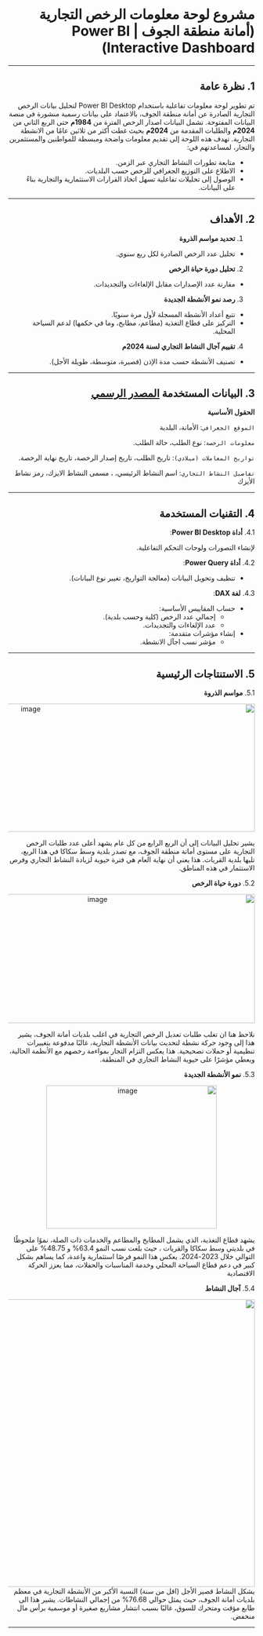 <div dir="rtl">

# مشروع لوحة معلومات الرخص التجارية (أمانة منطقة الجوف | Power BI Interactive Dashboard)
---
## 1. نظرة عامة  

تم تطوير لوحة معلومات تفاعلية باستخدام Power BI Desktop لتحليل بيانات الرخص التجارية الصادرة عن أمانة منطقة الجوف، بالاعتماد على بيانات رسمية منشورة في منصة البيانات المفتوحة.
تشمل البيانات اصدار الرخص الفترة من **1984م** حتى الربع الثاني من **2024م** والطلبات المقدمة من **2024م** بحيث غطت أكثر من ثلاثين عامًا من الانشطة التجارية.
تهدف هذه اللوحة إلى تقديم معلومات واضحة ومبسطة للمواطنين والمستثمرين والتجار، لمساعدتهم في:

- متابعة تطورات النشاط التجاري عبر الزمن.
- الاطلاع على التوزيع الجغرافي للرخص حسب البلديات.
- الوصول إلى تحليلات تفاعلية تسهل اتخاذ القرارات الاستثمارية والتجارية بناءً على البيانات.

---
  ## 2. الأهداف  
  1. **تحديد مواسم الذروة**  
   - تحليل عدد الرخص الصادرة لكل ربع سنوي.  

  2. **تحليل دورة حياة الرخص**  
   - مقارنة عدد الإصدارات مقابل الإلغاءات والتجديدات.  

  3. **رصد نمو الأنشطة الجديدة**  
   - تتبع أعداد الأنشطة المسجلة لأول مرة سنويًا.  
   - التركيز على قطاع التغذية (مطاعم، مطابخ، وما في حكمها) لدعم السياحة المحلية.

  4. **تقييم آجال النشاط التجاري لسنة 2024م**  
   - تصنيف الأنشطة حسب مدة الإذن (قصيرة، متوسطة، طويلة الأجل).  

---

## 3. البيانات المستخدمة [المصدر الرسمي](https://open.data.gov.sa/ar/publishers/53b99dec-dc5c-4da7-b0f4-a5a381420dba)

**الحقول الأساسية**

`الموقع الجغرافي`: الأمانة، البلدية

`معلومات الرخصة`: نوع الطلب، حالة الطلب.

`تواريخ المعاملات (ميلادي)`: تاريخ الطلب، تاريخ إصدار الرخصة، تاريخ نهاية الرخصة.

`تفاصيل النشاط التجاري`: اسم النشاط الرئيسي، ، مسمى النشاط الايزك، رمز نشاط الأيزك 


---
## 4. التقنيات المستخدمة 

4.1. **أداة Power BI Desktop**:

  لإنشاء التصورات ولوحات التحكم التفاعلية.

4.2. **أداة Power Query**:

  - تنظيف وتحويل البيانات (معالجة التواريخ، تغيير نوع البيانات).

4.3. **لغة DAX**:

  - حساب المقاييس الأساسية:  
    - إجمالي عدد الرخص (كلية وحسب بلدية).  
    - عدد الإلغاءات والتجديدات.  
  - إنشاء مؤشرات متقدمة:  
    - مؤشر نسب اجآل الانشطة.  
---

## 5. الاستنتاجات الرئيسية  
5.1. **مواسم الذروة**  
<div align="center">
<img width="900" height="261" alt="image" src="https://github.com/user-attachments/assets/8ca7f9ca-074a-45c0-841a-1ec5024885f9" />
</div>



يشير تحليل البيانات إلى أن الربع الرابع من كل عام يشهد أعلى عدد طلبات الرخص التجارية على مستوى أمانة منطقة الجوف، مع تصدر بلدية وسط سكاكا في هذا الربع، تليها بلدية القريات. هذا يعني أن نهاية العام هي فترة حيوية لزيادة النشاط التجاري وفرص الاستثمار في هذه المناطق.

5.2. **دورة حياة الرخص**  
<div align="center">
<img width="627" height="263" alt="image" src="https://github.com/user-attachments/assets/1b70e6a0-8866-4630-9b6b-5703fe120bec" />
</div>


نلاحظ هنا ان تغلب طلبات تعديل الرخص التجارية في اغلب بلديات أمانة الجوف، يشير هذا إلى وجود حركة نشطة لتحديث بيانات الأنشطة التجارية، غالبًا مدفوعة بتغييرات تنظيمية أو حملات تصحيحية. هذا يعكس التزام التجار بمواءمة رخصهم مع الأنظمة الحالية، ويعطي مؤشرًا على حيوية النشاط التجاري في المنطقة.

5.3. **نمو الأنشطة الجديدة**  
<div align="center">
<img width="348" height="292" alt="image" src="https://github.com/user-attachments/assets/dee7cf14-59a7-4c54-a938-1a76d644a569" />

</div>



يشهد قطاع التغذية، الذي يشمل المطابخ والمطاعم والخدمات ذات الصلة، نموًا ملحوظًا في بلديتي وسط سكاكا والقريات ، حيث بلغت نسب النمو 63.4% و 48.75% على التوالي خلال 2023-2024. يعكس هذا النمو فرصًا استثمارية واعدة، كما يساهم بشكل كبير في دعم قطاع السياحة المحلي وخدمة المناسبات والحفلات، مما يعزز الحركة الاقتصادية

5.4. **آجال النشاط**  
<div align="center">
<img width="1033" height="586" alt="image" src="https://github.com/user-attachments/assets/86fe03ff-69a1-4781-826a-dd0cdfd3979c" />

</div>
يشكل النشاط قصير الأجل (اقل من سنة) النسبة الأكبر من الأنشطة التجارية في معظم بلديات أمانة الجوف، حيث يمثل حوالي 76.68% من إجمالي النشاطات. يشير هذا الى طابع مؤقت ومتحرك للسوق، غالبًا بسبب انتشار مشاريع صغيرة أو موسمية برأس مال منخفض.


---

</div>

